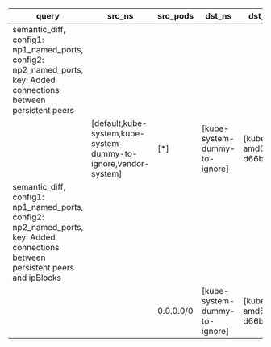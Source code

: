 |query|src_ns|src_pods|dst_ns|dst_pods|connection|
|---|---|---|---|---|---|
|semantic_diff, config1: np1_named_ports, config2: np2_named_ports, key: Added connections between persistent peers||||||
||[default,kube-system,kube-system-dummy-to-ignore,vendor-system]|[*]|[kube-system-dummy-to-ignore]|[kube-dns-amd64-d66bf76db]|{protocols:TCP,dst_ports:10054}|
|semantic_diff, config1: np1_named_ports, config2: np2_named_ports, key: Added connections between persistent peers and ipBlocks||||||
|||0.0.0.0/0|[kube-system-dummy-to-ignore]|[kube-dns-amd64-d66bf76db]|{protocols:TCP,dst_ports:10054}|
